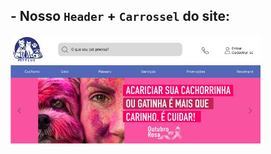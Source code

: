 ## - Nosso `Header` + `Carrossel` do site:
<p alignn="left">
       <img src="/Docs/imgs/header.jpg" width="400px" alt="Typing SVG" />
   </p>